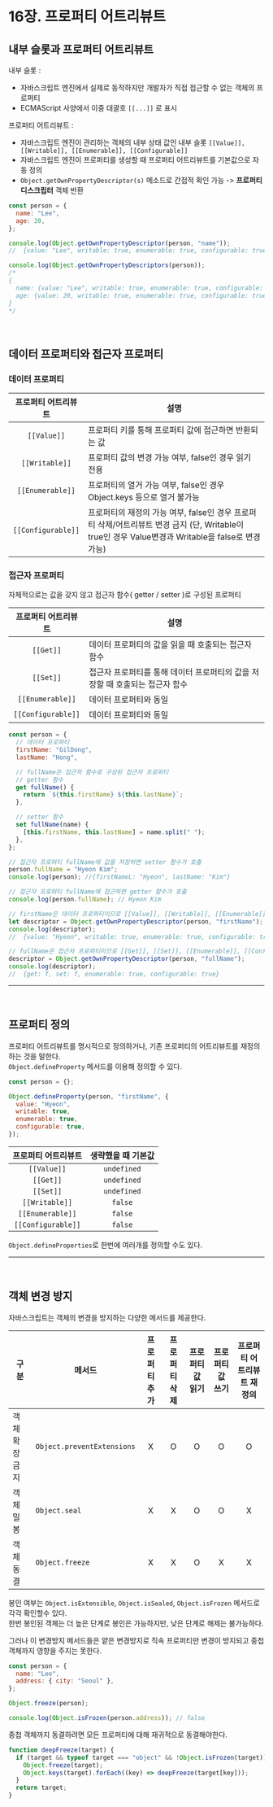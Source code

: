 # 16장. 프로퍼티 어트리뷰트

## 내부 슬롯과 프로퍼티 어트리뷰트

내부 슬롯 :

- 자바스크립트 엔진에서 실제로 동작하지만 개발자가 직접 접근할 수 없는 객체의 프로퍼티
- ECMAScript 사양에서 이중 대괄호 `[[...]]` 로 표시

프로퍼티 어트리뷰트 :

- 자바스크립트 엔진이 관리하는 객체의 내부 상태 값인 내부 슬롯 `[[Value]], [[Writable]], [[Enumerable]], [[Configurable]]`
- 자바스크립트 엔진이 프로퍼티를 생성할 때 프로퍼티 어트리뷰트를 기본값으로 자동 정의
- `Object.getOwnPropertyDescriptor(s)` 메소드로 간접적 확인 가능 -> **프로퍼티 디스크립터** 객체 반환

```js
const person = {
  name: "Lee",
  age: 20,
};

console.log(Object.getOwnPropertyDescriptor(person, "name"));
//  {value: "Lee", writable: true, enumerable: true, configurable: true}

console.log(Object.getOwnPropertyDescriptors(person));
/*
{
  name: {value: "Lee", writable: true, enumerable: true, configurable: true},
  age: {value: 20, writable: true, enumerable: true, configurable: true},
}
*/
```

<br>

## 데이터 프로퍼티와 접근자 프로퍼티

### 데이터 프로퍼티

| 프로퍼티 어트리뷰트 | 설명                                                                                                                                               |
| :-----------------: | -------------------------------------------------------------------------------------------------------------------------------------------------- |
|     `[[Value]]`     | 프로퍼티 키를 통해 프로퍼티 값에 접근하면 반환되는 값                                                                                              |
|   `[[Writable]]`    | 프로퍼티 값의 변경 가능 여부, false인 경우 읽기 전용                                                                                               |
|  `[[Enumerable]]`   | 프로퍼티의 열거 가능 여부, false인 경우 Object.keys 등으로 열거 불가능                                                                             |
| `[[Configurable]]`  | 프로퍼티의 재정의 가능 여부, false인 경우 프로퍼티 삭제/어트리뷰트 변경 금지 (단, Writable이 true인 경우 Value변경과 Writable을 false로 변경 가능) |

### 접근자 프로퍼티

자체적으로는 값을 갖지 않고 접근자 함수( getter / setter )로 구성된 프로퍼티

| 프로퍼티 어트리뷰트 | 설명                                                                         |
| :-----------------: | ---------------------------------------------------------------------------- |
|      `[[Get]]`      | 데이터 프로퍼티의 값을 읽을 때 호출되는 접근자 함수                          |
|      `[[Set]]`      | 접근자 프로퍼티를 통해 데이터 프로퍼티의 값을 저장할 때 호출되는 접근자 함수 |
|  `[[Enumerable]]`   | 데이터 프로퍼티와 동일                                                       |
| `[[Configurable]]`  | 데이터 프로퍼티와 동일                                                       |

```js
const person = {
  // 데이터 프로퍼티
  firstName: "GilDong",
  lastName: "Hong",

  // fullName은 접근자 함수로 구성된 접근자 프로퍼티
  // getter 함수
  get fullName() {
    return `${this.firstName} ${this.lastName}`;
  },

  // setter 함수
  set fullName(name) {
    [this.firstName, this.lastName] = name.split(" ");
  },
};

// 접근자 프로퍼티 fullName에 값을 저장하면 setter 함수가 호출
person.fullName = "Hyeon Kim";
console.log(person); //{firstNameL: "Hyeon", lastName: "Kim"}

// 접근자 프로퍼티 fullName에 접근하면 getter 함수가 호출
console.log(person.fullName); // Hyeon Kim

// firstName은 데이터 프로퍼티이므로 [[Value]], [[Writable]], [[Enumerable]], [[Configurable]]을 갖는다.
let descriptor = Object.getOwnPropertyDescriptor(person, "firstName");
console.log(descriptor);
//  {value: "Hyeon", writable: true, enumerable: true, configurable: true}

// fullName은 접근자 프로퍼티이므로 [[Get]], [[Set]], [[Enumerable]], [[Configurable]]을 갖는다.
descriptor = Object.getOwnPropertyDescriptor(person, "fullName");
console.log(descriptor);
//  {get: f, set: f, enumerable: true, configurable: true}
```

---

<br>

## 프로퍼티 정의

프로퍼티 어트리뷰트를 명시적으로 정의하거나, 기존 프로퍼티의 어트리뷰트를 재정의 하는 것을 말한다.  
`Object.defineProperty` 메서드를 이용해 정의할 수 있다.

```js
const person = {};

Object.defineProperty(person, "firstName", {
  value: "Hyeon",
  writable: true,
  enumerable: true,
  configurable: true,
});
```

| 프로퍼티 어트리뷰트 | 생략했을 때 기본값 |
| :-----------------: | :----------------: |
|     `[[Value]]`     |    `undefined`     |
|      `[[Get]]`      |    `undefined`     |
|      `[[Set]]`      |    `undefined`     |
|   `[[Writable]]`    |      `false`       |
|  `[[Enumerable]]`   |      `false`       |
| `[[Configurable]]`  |      `false`       |

`Object.defineProperties`로 한번에 여러개를 정의할 수도 있다.

---

<br>

## 객체 변경 방지

자바스크립트는 객체의 변경을 방지하는 다양한 메서드를 제공한다.

| 구분           | 메서드                     | 프로퍼티 추가 | 프로퍼티 삭제 | 프로퍼티 값 읽기 | 프로퍼티 값 쓰기 | 프로퍼티 어트리뷰트 재정의 |
| -------------- | -------------------------- | :-----------: | :-----------: | :--------------: | :--------------: | :------------------------: |
| 객체 확장 금지 | `Object.preventExtensions` |       X       |       O       |        O         |        O         |             O              |
| 객체 밀봉      | `Object.seal`              |       X       |       X       |        O         |        O         |             X              |
| 객체 동결      | `Object.freeze`            |       X       |       X       |        O         |        X         |             X              |

봉인 여부는 `Object.isExtensible`, `Object.isSealed`, `Object.isFrozen` 메서드로 각각 확인할수 있다.  
한번 봉인된 객체는 더 높은 단계로 봉인은 가능하지만, 낮은 단계로 해제는 불가능하다.

그러나 이 변경방지 메서드들은 얕은 변경방지로 직속 프로퍼티만 변경이 방지되고 중첩 객체까지 영향을 주지는 못한다.

```js
const person = {
  name: "Lee",
  address: { city: "Seoul" },
};

Object.freeze(person);

console.log(Object.isFrozen(person.address)); // false
```

중첩 객체까지 동결하려면 모든 프로퍼티에 대해 재귀적으로 동결해야한다.

```js
function deepFreeze(target) {
  if (target && typeof target === "object" && !Object.isFrozen(target)) {
    Object.freeze(target);
    Object.keys(target).forEach((key) => deepFreeze(target[key]));
  }
  return target;
}
```
